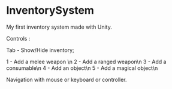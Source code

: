 # InventorySystem

My first inventory system made with Unity.

Controls : 

Tab - Show/Hide inventory;

1 - Add a melee weapon \n
2 - Add a ranged weapon\n
3 - Add a consumable\n
4 - Add an object\n
5 - Add a magical object\n

Navigation with mouse or keyboard or controller.
